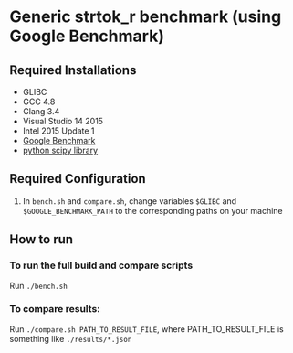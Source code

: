 # Generic strtok_r benchmark (using Google Benchmark)

## Required Installations
- GLIBC
- GCC 4.8
- Clang 3.4
- Visual Studio 14 2015
- Intel 2015 Update 1
- [Google Benchmark](https://github.com/google/benchmark#installation)
- [python scipy library](https://www.scipy.org/scipylib/index.html)

## Required Configuration
1. In ```bench.sh``` and ```compare.sh```, change variables ```$GLIBC``` and ```$GOOGLE_BENCHMARK_PATH``` to the corresponding paths on your machine

## How to run
### To run the full build and compare scripts
Run ``` ./bench.sh ```
### To compare results:
Run ```./compare.sh PATH_TO_RESULT_FILE```, where PATH_TO_RESULT_FILE is something like ```./results/*.json```